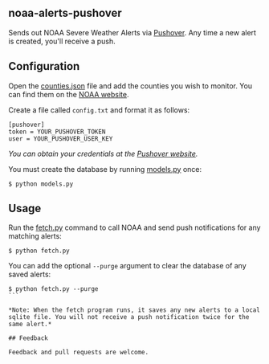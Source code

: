 ## noaa-alerts-pushover

Sends out NOAA Severe Weather Alerts via  [Pushover](http://www.pushover.net). Any time a new alert is created, you'll receive a push.

## Configuration

Open the [counties.json](counties.json) file and add the counties you wish to monitor. You can find them on the [NOAA website](http://www.nws.noaa.gov/emwin/winugc.htm).

Create a file called `config.txt` and format it as follows:
```
[pushover]
token = YOUR_PUSHOVER_TOKEN
user = YOUR_PUSHOVER_USER_KEY
````

*You can obtain your credentials at the [Pushover website](http://www.pushover.net).*

You must create the database by running [models.py](models.py) once:
```
$ python models.py
```

## Usage

Run the [fetch.py](fetch.py) command to call NOAA and send push notifications for any matching alerts:
```
$ python fetch.py
```

You can add the optional `--purge` argument to clear the database of any saved alerts:
````
$ python fetch.py --purge 
```

*Note: When the fetch program runs, it saves any new alerts to a local sqlite file. You will not receive a push notification twice for the same alert.*

## Feedback

Feedback and pull requests are welcome.
